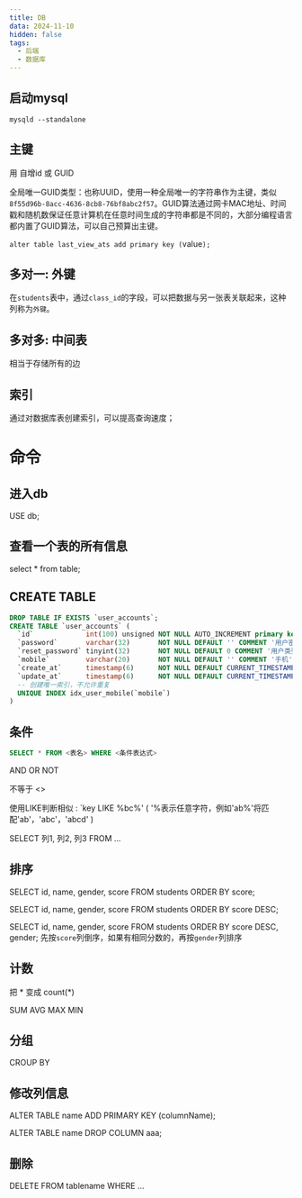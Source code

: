 ```yaml
---
title: DB
data: 2024-11-10
hidden: false
tags:
  - 后端
  - 数据库
---
```


## 启动mysql
 `mysqld --standalone`
## 主键

用 自增id 或 GUID

全局唯一GUID类型：也称UUID，使用一种全局唯一的字符串作为主键，类似`8f55d96b-8acc-4636-8cb8-76bf8abc2f57`。GUID算法通过网卡MAC地址、时间戳和随机数保证任意计算机在任意时间生成的字符串都是不同的，大部分编程语言都内置了GUID算法，可以自己预算出主键。

`alter table last_view_ats add primary key (`value`);`

## 多对一: 外键

在`students`表中，通过`class_id`的字段，可以把数据与另一张表关联起来，这种列称为`外键`。

## 多对多: 中间表

相当于存储所有的边

## 索引

通过对数据库表创建索引，可以提高查询速度；

# 命令

## 进入db

USE db;

## 查看一个表的所有信息

select * from table;

## CREATE TABLE

```sql
DROP TABLE IF EXISTS `user_accounts`;
CREATE TABLE `user_accounts` (
  `id`             int(100) unsigned NOT NULL AUTO_INCREMENT primary key,
  `password`       varchar(32)       NOT NULL DEFAULT '' COMMENT '用户密码',
  `reset_password` tinyint(32)       NOT NULL DEFAULT 0 COMMENT '用户类型：0－不需要重置密码；1-需要重置密码',
  `mobile`         varchar(20)       NOT NULL DEFAULT '' COMMENT '手机',
  `create_at`      timestamp(6)      NOT NULL DEFAULT CURRENT_TIMESTAMP(6),
  `update_at`      timestamp(6)      NOT NULL DEFAULT CURRENT_TIMESTAMP(6) ON UPDATE CURRENT_TIMESTAMP(6),
  -- 创建唯一索引，不允许重复
  UNIQUE INDEX idx_user_mobile(`mobile`)
)
```


## 条件

```sql
SELECT * FROM <表名> WHERE <条件表达式>
```

AND OR NOT

不等于 <>

使用LIKE判断相似 : `key LIKE %bc%' ( '%表示任意字符，例如'ab%'将匹配'ab'，'abc'，'abcd' )

SELECT 列1, 列2, 列3 FROM ...

## 排序

SELECT id, name, gender, score FROM students ORDER BY score;

SELECT id, name, gender, score FROM students ORDER BY score DESC;

SELECT id, name, gender, score FROM students ORDER BY score DESC, gender; 先按`score`列倒序，如果有相同分数的，再按`gender`列排序

## 计数

把 * 变成 count(*)

SUM AVG MAX MIN

## 分组

CROUP BY

## 修改列信息

ALTER TABLE name
ADD PRIMARY KEY (columnName);

ALTER TABLE name
DROP COLUMN aaa;

## 删除

DELETE FROM tablename
WHERE ...